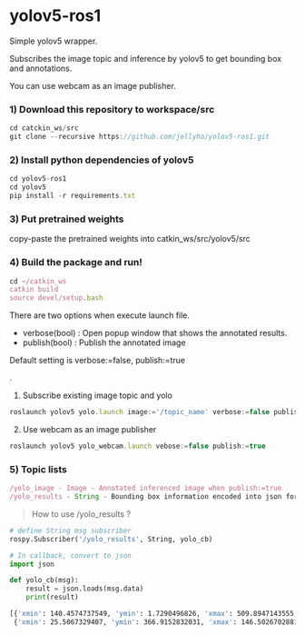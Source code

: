 # yolov5-ros1

Simple yolov5 wrapper.

Subscribes the image topic and inference by yolov5 to get bounding box and annotations.

You can use webcam as an image publisher.


### 1) Download this repository to workspace/src

```jsx
cd catckin_ws/src
git clone --recursive https://github.com/jellyho/yolov5-ros1.git
```

### 2) Install python dependencies of yolov5

```jsx
cd yolov5-ros1
cd yolov5
pip install -r requirements.txt
```

### 3) Put pretrained weights

copy-paste the pretrained weights into catkin_ws/src/yolov5/src



### 4) Build the package and run!

```jsx
cd ~/catkin_ws
catkin build
source devel/setup.bash
```

There are two options when execute launch file.
- verbose(bool) : Open popup window that shows the annotated results.
- publish(bool) : Publish the annotated image

Default setting is verbose:=false, publish:=true

.

1. Subscribe existing image topic and yolo
```jsx
roslaunch yolov5 yolo.launch image:='/topic_name' verbose:=false publish:= true
```

2. Use webcam as an image publisher
```jsx
roslaunch yolov5 yolo_webcam.launch vebose:=false publish:=true
```

### 5) Topic lists

```jsx
/yolo_image - Image - Annotated inferenced image when publish:=true
/yolo_results - String - Bounding box information encoded into json format
```

> How to use /yolo_results ?

```python
# define String msg subscriber
rospy.Subscriber('/yolo_results', String, yolo_cb)
```

```python
# In callback, convert to json
import json

def yolo_cb(msg):
    result = json.loads(msg.data)
    print(result)
```

```bash
[{'xmin': 140.4574737549, 'ymin': 1.7290496826, 'xmax': 509.8947143555, 'ymax': 480.0, 'confidence': 0.5377990603, 'class': 0, 'name': 'person'},
 {'xmin': 25.5067329407, 'ymin': 366.9152832031, 'xmax': 146.5026702881, 'ymax': 455.7973632812, 'confidence': 0.520999074, 'class': 64, 'name': 'mouse'}]
```
